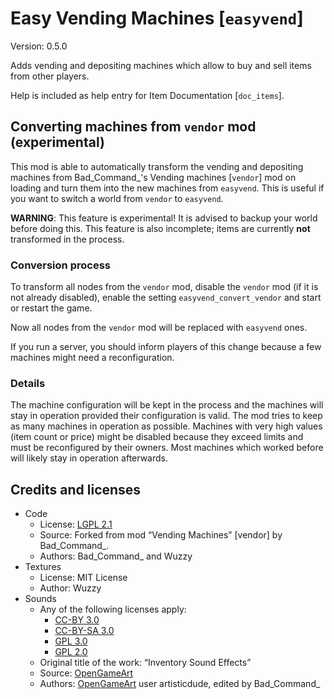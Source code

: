 # Easy Vending Machines [`easyvend`]
Version: 0.5.0

Adds vending and depositing machines which allow to buy and sell items from other players.

Help is included as help entry for Item Documentation [`doc_items`].

## Converting machines from `vendor` mod (experimental)
This mod is able to automatically transform the vending and depositing
machines from Bad\_Command\_'s Vending machines [`vendor`] mod on loading
and turn them into the new machines from `easyvend`. This is useful if
you want to switch a world from `vendor` to `easyvend`.

**WARNING**: This feature is experimental! It is advised to backup your world
before doing this. This feature is also incomplete; items are currently
**not** transformed in the process.

### Conversion process
To transform all nodes from the `vendor` mod, disable the `vendor` mod (if
it is not already disabled), enable the setting `easyvend_convert_vendor`
and start or restart the game.

Now all nodes from the `vendor` mod will be replaced  with `easyvend` ones.

If you run a server, you should inform players of this change because a few
machines might need a reconfiguration.

### Details
The machine configuration will be kept in the process and the machines will
stay in operation provided their configuration is valid. The mod tries to
keep as many machines in operation as possible. Machines with very high values
(item count or price) might be disabled because they exceed limits and must
be reconfigured by their owners. Most machines which worked before will likely
stay in operation afterwards.

## Credits and licenses
- Code
    - License: [LGPL 2.1](https://www.gnu.org/licenses/old-licenses/lgpl-2.1.html)
    - Source: Forked from mod “Vending Machines” [vendor] by Bad\_Command\_.
    - Authors: Bad\_Command\_ and Wuzzy
- Textures
    - License: MIT License
    - Author: Wuzzy
- Sounds
    - Any of the following licenses apply:
        - [CC-BY 3.0](https://creativecommons.org/licenses/by/3.0/)
        - [CC-BY-SA 3.0](https://creativecommons.org/licenses/by-sa/3.0/)
        - [GPL 3.0](https://www.gnu.org/licenses/gpl-3.0.html)
        - [GPL 2.0](https://www.gnu.org/licenses/old-licenses/gpl-2.0)
    - Original title of the work: “Inventory Sound Effects”
    - Source: [OpenGameArt](http://opengameart.org/content/inventory-sound-effects)
    - Authors: [OpenGameArt](http://opengameart.org/) user artisticdude, edited by Bad\_Command\_
